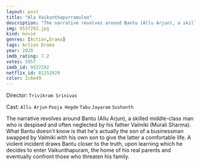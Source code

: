 ```yaml
---
layout: post
title: "Ala Vaikunthapurramuloo"
description: "The narrative revolves around Bantu (Allu Arjun), a skilled middle-class man who is despised and often neglected by his father Valmiki (Murali Sharma). What Bantu doesn't know is that he's actually the son of a businessman swapped by Valmiki with his own son to give the latter a comfortable life. A violent incident draws Bantu closer to the truth, upon learning which he decides to enter Vaikunthapuram, the home of his real parents and eventually confront those who threaten his family..."
img: 9537292.jpg
kind: movie
genres: [Action,Drama]
tags: Action Drama
year: 2020
imdb_rating: 7.2
votes: 5957
imdb_id: 9537292
netflix_id: 81252029
color: 2c6e49
---
```

Director: `Trivikram Srinivas`  

Cast: `Allu Arjun` `Pooja Hegde` `Tabu` `Jayaram` `Sushanth` 

The narrative revolves around Bantu (Allu Arjun), a skilled middle-class man who is despised and often neglected by his father Valmiki (Murali Sharma). What Bantu doesn't know is that he's actually the son of a businessman swapped by Valmiki with his own son to give the latter a comfortable life. A violent incident draws Bantu closer to the truth, upon learning which he decides to enter Vaikunthapuram, the home of his real parents and eventually confront those who threaten his family.